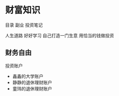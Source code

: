 # 财富知识

目录
副业
投资笔记

人生道路
好好学习 自己打造一门生意 用恰当的钱做投资


## 财务自由 











投资账户

- 鑫鑫的大学账户
- 静静的退休理财账户
- 童玮的退休理财账户